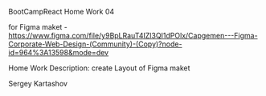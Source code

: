 BootCampReact Home Work 04

for Figma maket - https://www.figma.com/file/y9BpLRauT4IZl3QI1dPOlx/Capgemen---Figma-Corporate-Web-Design-(Community)-(Copy)?node-id=964%3A13598&mode=dev

Home Work Description: create Layout of Figma maket

Sergey Kartashov